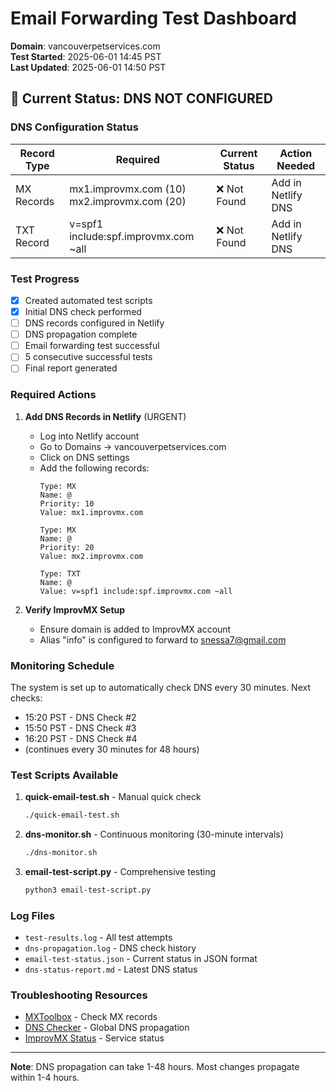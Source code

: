 # Email Forwarding Test Dashboard

**Domain**: vancouverpetservices.com  
**Test Started**: 2025-06-01 14:45 PST  
**Last Updated**: 2025-06-01 14:50 PST  

## 🔴 Current Status: DNS NOT CONFIGURED

### DNS Configuration Status

| Record Type | Required | Current Status | Action Needed |
|------------|----------|----------------|---------------|
| MX Records | mx1.improvmx.com (10)<br>mx2.improvmx.com (20) | ❌ Not Found | Add in Netlify DNS |
| TXT Record | v=spf1 include:spf.improvmx.com ~all | ❌ Not Found | Add in Netlify DNS |

### Test Progress

- [x] Created automated test scripts
- [x] Initial DNS check performed
- [ ] DNS records configured in Netlify
- [ ] DNS propagation complete
- [ ] Email forwarding test successful
- [ ] 5 consecutive successful tests
- [ ] Final report generated

### Required Actions

1. **Add DNS Records in Netlify** (URGENT)
   - Log into Netlify account
   - Go to Domains → vancouverpetservices.com
   - Click on DNS settings
   - Add the following records:
     ```
     Type: MX
     Name: @
     Priority: 10
     Value: mx1.improvmx.com
     
     Type: MX  
     Name: @
     Priority: 20
     Value: mx2.improvmx.com
     
     Type: TXT
     Name: @
     Value: v=spf1 include:spf.improvmx.com ~all
     ```

2. **Verify ImprovMX Setup**
   - Ensure domain is added to ImprovMX account
   - Alias "info" is configured to forward to snessa7@gmail.com

### Monitoring Schedule

The system is set up to automatically check DNS every 30 minutes. Next checks:

- 15:20 PST - DNS Check #2
- 15:50 PST - DNS Check #3
- 16:20 PST - DNS Check #4
- (continues every 30 minutes for 48 hours)

### Test Scripts Available

1. **quick-email-test.sh** - Manual quick check
   ```bash
   ./quick-email-test.sh
   ```

2. **dns-monitor.sh** - Continuous monitoring (30-minute intervals)
   ```bash
   ./dns-monitor.sh
   ```

3. **email-test-script.py** - Comprehensive testing
   ```bash
   python3 email-test-script.py
   ```

### Log Files

- `test-results.log` - All test attempts
- `dns-propagation.log` - DNS check history
- `email-test-status.json` - Current status in JSON format
- `dns-status-report.md` - Latest DNS status

### Troubleshooting Resources

- [MXToolbox](https://mxtoolbox.com/MXLookup.aspx) - Check MX records
- [DNS Checker](https://dnschecker.org/#MX/vancouverpetservices.com) - Global DNS propagation
- [ImprovMX Status](https://status.improvmx.com/) - Service status

---

**Note**: DNS propagation can take 1-48 hours. Most changes propagate within 1-4 hours.